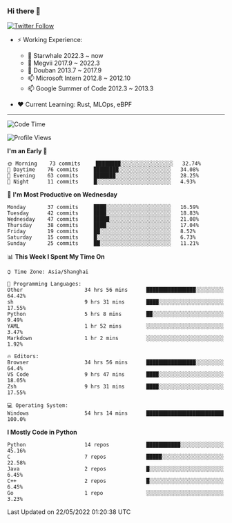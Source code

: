 ### Hi there 👋

[![Twitter Follow](https://img.shields.io/twitter/follow/tianweidut?style=social)](https://twitter.com/tianweidut)

- ⚡ Working Experience:
  - 🔭 Starwhale 2022.3 ~ now
  - 🌱 Megvii 2017.9 ~ 2022.3
  - 🌱 Douban 2013.7 ~ 2017.9
  - 📫 Microsoft Intern 2012.8 ~ 2012.10
  - 📫 Google Summer of Code 2012.3 ~ 2013.3

- ❤️ Current Learning: Rust, MLOps, eBPF

---
<!--START_SECTION:waka-->
![Code Time](http://img.shields.io/badge/Code%20Time-0%20secs-blue)

![Profile Views](http://img.shields.io/badge/Profile%20Views-97-blue)

**I'm an Early 🐤** 

```text
🌞 Morning    73 commits     ████████░░░░░░░░░░░░░░░░░   32.74% 
🌆 Daytime    76 commits     ████████░░░░░░░░░░░░░░░░░   34.08% 
🌃 Evening    63 commits     ███████░░░░░░░░░░░░░░░░░░   28.25% 
🌙 Night      11 commits     █░░░░░░░░░░░░░░░░░░░░░░░░   4.93%

```
📅 **I'm Most Productive on Wednesday** 

```text
Monday       37 commits     ████░░░░░░░░░░░░░░░░░░░░░   16.59% 
Tuesday      42 commits     ████░░░░░░░░░░░░░░░░░░░░░   18.83% 
Wednesday    47 commits     █████░░░░░░░░░░░░░░░░░░░░   21.08% 
Thursday     38 commits     ████░░░░░░░░░░░░░░░░░░░░░   17.04% 
Friday       19 commits     ██░░░░░░░░░░░░░░░░░░░░░░░   8.52% 
Saturday     15 commits     █░░░░░░░░░░░░░░░░░░░░░░░░   6.73% 
Sunday       25 commits     ██░░░░░░░░░░░░░░░░░░░░░░░   11.21%

```


📊 **This Week I Spent My Time On** 

```text
⌚︎ Time Zone: Asia/Shanghai

💬 Programming Languages: 
Other                    34 hrs 56 mins      ████████████████░░░░░░░░░   64.42% 
sh                       9 hrs 31 mins       ████░░░░░░░░░░░░░░░░░░░░░   17.55% 
Python                   5 hrs 8 mins        ██░░░░░░░░░░░░░░░░░░░░░░░   9.49% 
YAML                     1 hr 52 mins        ░░░░░░░░░░░░░░░░░░░░░░░░░   3.47% 
Markdown                 1 hr 2 mins         ░░░░░░░░░░░░░░░░░░░░░░░░░   1.92%

🔥 Editors: 
Browser                  34 hrs 56 mins      ████████████████░░░░░░░░░   64.4% 
VS Code                  9 hrs 47 mins       ████░░░░░░░░░░░░░░░░░░░░░   18.05% 
Zsh                      9 hrs 31 mins       ████░░░░░░░░░░░░░░░░░░░░░   17.55%

💻 Operating System: 
Windows                  54 hrs 14 mins      █████████████████████████   100.0%

```

**I Mostly Code in Python** 

```text
Python                   14 repos            ███████████░░░░░░░░░░░░░░   45.16% 
C                        7 repos             █████░░░░░░░░░░░░░░░░░░░░   22.58% 
Java                     2 repos             █░░░░░░░░░░░░░░░░░░░░░░░░   6.45% 
C++                      2 repos             █░░░░░░░░░░░░░░░░░░░░░░░░   6.45% 
Go                       1 repo              ░░░░░░░░░░░░░░░░░░░░░░░░░   3.23%

```



 Last Updated on 22/05/2022 01:20:38 UTC
<!--END_SECTION:waka-->